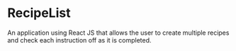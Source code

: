 # RecipeList
An application using React JS that allows the user to create multiple recipes and check each instruction off as it is completed. 
